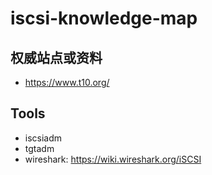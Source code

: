 # iscsi-knowledge-map

## 权威站点或资料
* https://www.t10.org/

## Tools
* iscsiadm
* tgtadm
* wireshark:  https://wiki.wireshark.org/iSCSI
